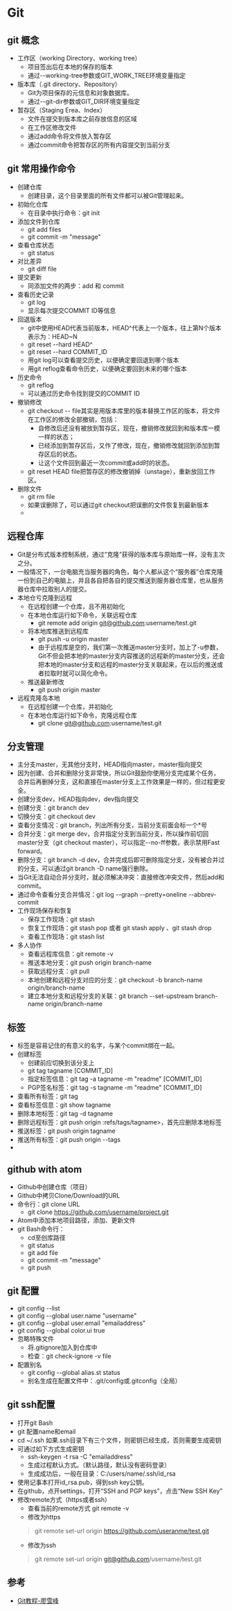 # Git #
## git 概念
- 工作区（working Directory、working tree）
  - 项目签出后在本地的保存的版本
  - 通过--working-tree参数或GIT_WORK_TREE环境变量指定
- 版本库（.git directory、Repository）
  - Git为项目保存的元信息和对象数据库。
  - 通过--git-dir参数或GIT_DIR环境变量指定
- 暂存区（Staging Erea、Index）
  - 文件在提交到版本库之前存放信息的区域
  - 在工作区修改文件
  - 通过add命令将文件放入暂存区
  - 通过commit命令把暂存区的所有内容提交到当前分支

## git 常用操作命令
- 创建仓库
  - 创建目录，这个目录里面的所有文件都可以被Git管理起来。
- 初始化仓库
  - 在目录中执行命令：git init
- 添加文件到仓库
  - git add files
  - git commit -m "message"
- 查看仓库状态
  - git status
- 对比差异
  - git diff file
- 提交更新
  - 同添加文件的两步：add 和 commit
- 查看历史记录
  - git log
  - 显示每次提交COMMIT ID等信息
- 回退版本
  - git中使用HEAD代表当前版本，HEAD^代表上一个版本，往上第N个版本表示为：HEAD~N
  - git reset --hard HEAD^
  - git reset --hard COMMIT_ID
  - 用git log可以查看提交历史，以便确定要回退到哪个版本
  - 用git reflog查看命令历史，以便确定要回到未来的哪个版本
- 历史命令
  - git reflog
  - 可以通过历史命令找到提交的COMMIT ID
- 撤销修改
  - git checkout -- file其实是用版本库里的版本替换工作区的版本，将文件在工作区的修改全部撤销，包括：
    - 自修改后还没有被放到暂存区，现在，撤销修改就回到和版本库一模一样的状态；
    - 已经添加到暂存区后，又作了修改，现在，撤销修改就回到添加到暂存区后的状态。
    - 让这个文件回到最近一次commit或add时的状态。
  - git reset HEAD file把暂存区的修改撤销掉（unstage），重新放回工作区。
- 删除文件
  - git rm file
  - 如果误删除了，可以通过git checkout把误删的文件恢复到最新版本
  -

## 远程仓库
- Git是分布式版本控制系统，通过“克隆”获得的版本库与原始库一样，没有主次之分。
- 一般情况下，一台电脑充当服务器的角色，每个人都从这个“服务器”仓库克隆一份到自己的电脑上，并且各自把各自的提交推送到服务器仓库里，也从服务器仓库中拉取别人的提交。
- 本地仓亏克隆到远程
  - 在远程创建一个仓库，且不用初始化
  - 在本地仓库运行如下命令，关联远程仓库
    - git remote add origin git@github.com:username/test.git
  - 将本地库推送到远程库
    - git push -u origin master
    - 由于远程库是空的，我们第一次推送master分支时，加上了-u参数，Git不但会把本地的master分支内容推送的远程新的master分支，还会把本地的master分支和远程的master分支关联起来，在以后的推送或者拉取时就可以简化命令。
  - 推送最新修改
    - git push origin master
- 远程克隆岛本地
  - 在远程创建一个仓库，并初始化
  - 在本地仓库运行如下命令，克隆远程仓库
    - git clone git@github.com:username/test.git

## 分支管理
- 主分支master，无其他分支时，HEAD指向master，master指向提交
- 因为创建、合并和删除分支非常快，所以Git鼓励你使用分支完成某个任务，合并后再删掉分支，这和直接在master分支上工作效果是一样的，但过程更安全。
- 创建分支dev，HEAD指向dev，dev指向提交
- 创建分支：git branch dev
- 切换分支：git checkout dev
- 查看分支情况：git branch，列出所有分支，当前分支前面会标一个*号
- 合并分支：git merge dev，合并指定分支到当前分支，所以操作前切回master分支（git checkout master），可以指定--no-ff参数，表示禁用Fast forward。
- 删除分支：git branch -d dev，合并完成后即可删除指定分支，没有被合并过的分支，可以通过git branch -D name强行删除。
- 当Git无法自动合并分支时，就必须解决冲突：直接修改冲突文件，然后add和commit。
- 通过命令查看分支合并情况：git log --graph --pretty=oneline --abbrev-commit
- 工作现场保存和恢复
  - 保存工作现场：git stash
  - 恢复工作现场：git stash pop 或者 git stash apply 、git stash drop
  - 查看工作现场：git stash list
- 多人协作
  - 查看远程库信息：git remote -v
  - 推送本地分支：git push origin branch-name
  - 获取远程分支：git pull
  - 本地创建和远程分支对应的分支：git checkout -b branch-name origin/branch-name
  - 建立本地分支和远程分支的关联：git branch --set-upstream branch-name origin/branch-name

## 标签
- 标签是容易记住的有意义的名字，与某个commit绑在一起。
- 创建标签
  - 创建前应切换到该分支上
  - git tag tagname [COMMIT_ID]
  - 指定标签信息：git tag -a tagname -m "readme" [COMMIT_ID]
  - PGP签名标签：git tag -s tagname -m "readme" [COMMIT_ID]
- 查看所有标签：git tag
- 查看标签信息：git show tagname
- 删除本地标签：git tag -d tagname
- 删除远程标签：git push origin :refs/tags/tagname>，首先应删除本地标签
- 推送标签：git push origin tagname
- 推送所有标签：git push origin --tags
-

## github with atom #
- Github中创建仓库（项目）
- Github中拷贝Clone/Download的URL
- 命令行：git clone URL
  - git clone https://github.com/username/project.git
- Atom中添加本地项目路径，添加、更新文件
- git Bash命令行：
  - cd至创库路径
  - git status
  - git add file
  - git commit -m "message"
  - git push

## git 配置
- git config --list
- git config --global user.name "username"
- git config --global user.email "emailaddress"
- git config --global color.ui true
- 忽略特殊文件
  - 将.gitignore加入到仓库中
  - 检查：git check-ignore  -v file
- 配置别名
  - git config --global alias.st status
  - 别名生成在配置文件中：.git/config或.gitconfig（全局）

## git ssh配置
- 打开git Bash
- git 配置name和email
- cd ~/.ssh 如果.ssh目录下有三个文件，则密钥已经生成，否则需要生成密钥
- 可通过如下方式生成密钥
  - ssh-keygen -t rsa -C "emailaddress"
  - 生成过程默认方式。（默认路径，默认没有密码登录）
  - 生成成功后，一般在目录：C:/users/name/.ssh/id_rsa
- 使用记事本打开id_rsa.pub，得到ssh key公钥。
- 在github，点开settings，打开“SSH and PGP keys”，点击“New SSH Key”
- 修改remote方式（https或者ssh）
  - 查看当前的remote方式 git remote -v
  - 修改为https
  > git remote set-url origin https://github.com/useranme/test.git
  - 修改为ssh
  > git remote set-url origin git@github.com/username/test.git

## 参考
- [Git教程-廖雪峰](https://www.liaoxuefeng.com/wiki/0013739516305929606dd18361248578c67b8067c8c017b000)
